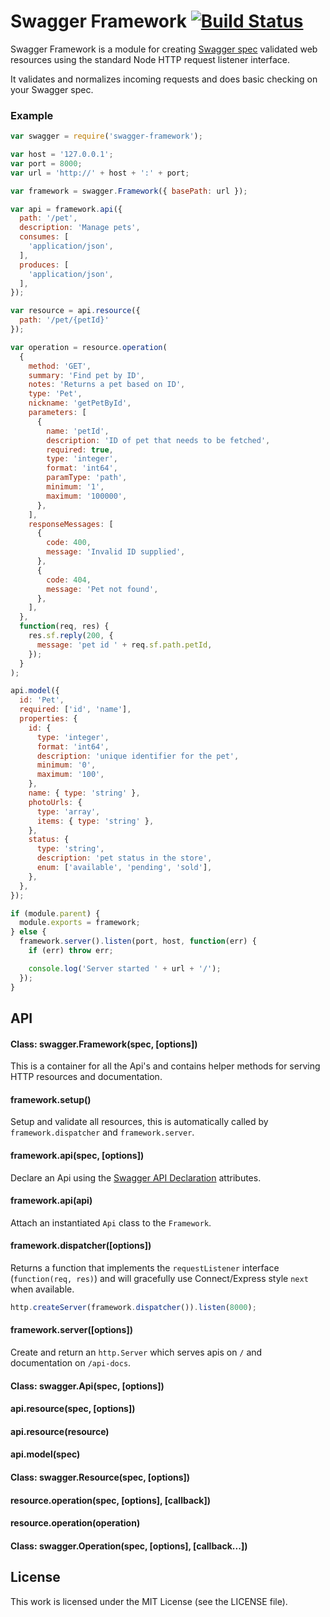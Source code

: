 # Swagger Framework [![Build Status](https://travis-ci.org/silas/swagger-framework.png?branch=master)](https://travis-ci.org/silas/swagger-framework)

Swagger Framework is a module for creating [Swagger spec][spec] validated web
resources using the standard Node HTTP request listener interface.

It validates and normalizes incoming requests and does basic checking on your
Swagger spec.

### Example

``` javascript
var swagger = require('swagger-framework');

var host = '127.0.0.1';
var port = 8000;
var url = 'http://' + host + ':' + port;

var framework = swagger.Framework({ basePath: url });

var api = framework.api({
  path: '/pet',
  description: 'Manage pets',
  consumes: [
    'application/json',
  ],
  produces: [
    'application/json',
  ],
});

var resource = api.resource({
  path: '/pet/{petId}'
});

var operation = resource.operation(
  {
    method: 'GET',
    summary: 'Find pet by ID',
    notes: 'Returns a pet based on ID',
    type: 'Pet',
    nickname: 'getPetById',
    parameters: [
      {
        name: 'petId',
        description: 'ID of pet that needs to be fetched',
        required: true,
        type: 'integer',
        format: 'int64',
        paramType: 'path',
        minimum: '1',
        maximum: '100000',
      },
    ],
    responseMessages: [
      {
        code: 400,
        message: 'Invalid ID supplied',
      },
      {
        code: 404,
        message: 'Pet not found',
      },
    ],
  },
  function(req, res) {
    res.sf.reply(200, {
      message: 'pet id ' + req.sf.path.petId,
    });
  }
);

api.model({
  id: 'Pet',
  required: ['id', 'name'],
  properties: {
    id: {
      type: 'integer',
      format: 'int64',
      description: 'unique identifier for the pet',
      minimum: '0',
      maximum: '100',
    },
    name: { type: 'string' },
    photoUrls: {
      type: 'array',
      items: { type: 'string' },
    },
    status: {
      type: 'string',
      description: 'pet status in the store',
      enum: ['available', 'pending', 'sold'],
    },
  },
});

if (module.parent) {
  module.exports = framework;
} else {
  framework.server().listen(port, host, function(err) {
    if (err) throw err;

    console.log('Server started ' + url + '/');
  });
}
```

## API

#### Class: swagger.Framework(spec, [options])

This is a container for all the Api's and contains helper methods for serving HTTP resources and documentation.

#### framework.setup()

Setup and validate all resources, this is automatically called by `framework.dispatcher` and `framework.server`.

#### framework.api(spec, [options])

Declare an Api using the [Swagger API Declaration](https://github.com/wordnik/swagger-spec/blob/master/versions/1.2.md#52-api-declaration) attributes.

#### framework.api(api)

Attach an instantiated `Api` class to the `Framework`.

#### framework.dispatcher([options])

Returns a function that implements the `requestListener` interface (`function(req, res)`) and will gracefully use Connect/Express style `next` when available.

``` javascript
http.createServer(framework.dispatcher()).listen(8000);
```

#### framework.server([options])

Create and return an `http.Server` which serves apis on `/` and documentation on `/api-docs`.

#### Class: swagger.Api(spec, [options])

#### api.resource(spec, [options])

#### api.resource(resource)

#### api.model(spec)

#### Class: swagger.Resource(spec, [options])

#### resource.operation(spec, [options], [callback])

#### resource.operation(operation)

#### Class: swagger.Operation(spec, [options], [callback...])

## License

This work is licensed under the MIT License (see the LICENSE file).

[spec]: https://github.com/wordnik/swagger-spec/blob/master/versions/1.2.md#readme

